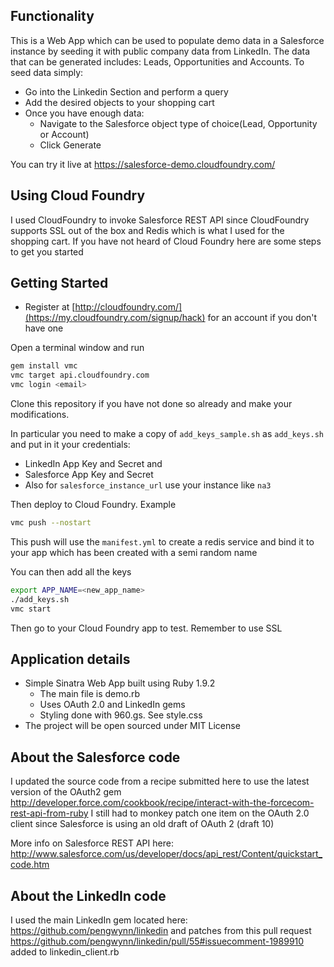 ## Functionality
This is a Web App which can be used to populate demo data in a Salesforce instance by seeding it with public company data from LinkedIn.
The data that can be generated includes: Leads, Opportunities and Accounts.
To seed data simply:

- Go into the Linkedin Section and perform a query
- Add the desired objects to your shopping cart
- Once you have enough data:
   - Navigate to the Salesforce object type of choice(Lead, Opportunity or Account)
   - Click Generate

You can try it live at https://salesforce-demo.cloudfoundry.com/

## Using Cloud Foundry
I used CloudFoundry to invoke Salesforce REST API since CloudFoundry supports SSL out of the box and Redis which is what I used for the shopping cart.
If you have not heard of Cloud Foundry here are some steps to get you started

## Getting Started
 - Register at [http://cloudfoundry.com/](https://my.cloudfoundry.com/signup/hack) for an account if you don't have one

Open a terminal window and run

``` bash
gem install vmc
vmc target api.cloudfoundry.com
vmc login <email>
```

Clone this repository if you have not done so already and make your modifications.

In particular you need to make a copy of `add_keys_sample.sh` as `add_keys.sh` and put in it your credentials:

- LinkedIn App Key and Secret and
- Salesforce App Key and Secret
- Also for `salesforce_instance_url` use your instance like `na3`

Then deploy to Cloud Foundry. Example

``` bash
vmc push --nostart
```

This push will use the `manifest.yml` to create a redis service and bind it to your app which has been created with a semi random name

You can then add all the keys

``` bash
export APP_NAME=<new_app_name>
./add_keys.sh
vmc start
```

Then go to your Cloud Foundry app to test. Remember to use SSL


## Application details
* Simple Sinatra Web App built using Ruby 1.9.2
    * The main file is demo.rb
    * Uses OAuth 2.0 and LinkedIn gems
    * Styling done with 960.gs. See style.css
* The project will be open sourced under MIT License

## About the Salesforce code
I updated the source code from a recipe submitted here to use the latest version of the OAuth2 gem
http://developer.force.com/cookbook/recipe/interact-with-the-forcecom-rest-api-from-ruby
I still had to monkey patch one item on the OAuth 2.0 client since Salesforce is using an old draft of OAuth 2 (draft 10)

More info on Salesforce REST API here:
http://www.salesforce.com/us/developer/docs/api_rest/Content/quickstart_code.htm

## About the LinkedIn code
I used the main LinkedIn gem located here: https://github.com/pengwynn/linkedin and patches from this pull request
https://github.com/pengwynn/linkedin/pull/55#issuecomment-1989910 added to linkedin_client.rb

